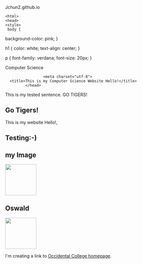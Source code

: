 Jchun2.github.io
 <!DOCTYPE HTML>
    <html>
    <head>
    <style>
     body {
  background-color: pink;
}

h1 {
  color: white;
  text-align: center;
}

p {
  font-family: verdana;
  font-size: 20px;
}
</style>
</head>
<body>
<head>Computer Science</head>

                     <meta charset="utf-8">
      <title>This is my Computer Science Website Hello!</title>
             </head>
<body> </body>
<body>
    <p> This is my tested sentence. GO TIGERS!</p>
    <section data-type""chapter">
    <h1 id="chapter1">Go Tigers!</h1>
    <p class""bluetext">This is my website Hello!, 
    </p>
             </body>
<h1>Testing:-)</h1>
<h2>my Image</h2>
<img src="C:\Users\jchun\Downloads\computer.jpeg.png" width='100"' height='100"'/>
<h1>Oswald</h1>
<img src="C:\Users\jchun\Downloads\Oswald.jpg" width='100"' height='100"'/>
<p>I'm creating a link to
<a href="https://www.oxy.edu/">Occidental College homepage</a>.
</p>
</body>
</html>
